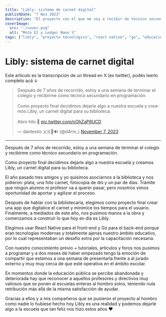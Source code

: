```yaml
---
title: "Libly: sistema de carnet digital"
publishDate: "7 Nov 2023"
description: "El proyecto con el que me voy a recibir de técnico secundario en programación"
coverImage:
  src: "./cover.png"
  alt: "Moto E2 y Ledger Nano S"
tags: ["libly", "proyecto tecnológico", "react native", "go", "educación"]
---
```


# Libly: sistema de carnet digital

Este artículo es la transcripción de un thread en X (ex twitter), podés leerlo completo acá ↓

<blockquote class="twitter-tweet"><p lang="es" dir="ltr">Después de 7 años de recorrido, estoy a una semana de terminar el colegio y recibirme como técnico secundario en programación.<br><br>Como proyecto final decidimos dejarle algo a nuestra escuela y creamos Libly, un carnet digital para su biblioteca.<br><br>Abro hilo 🧵 <a href="https://t.co/nOhZaP8UCD">pic.twitter.com/nOhZaP8UCD</a></p>&mdash; dantesito 🇦🇷🦇🔊 (@d4rm_) <a href="https://twitter.com/d4rm_/status/1722034025190023404?ref_src=twsrc%5Etfw">November 7, 2023</a></blockquote> <script async src="https://platform.twitter.com/widgets.js" charset="utf-8"></script>

---

Después de 7 años de recorrido, estoy a una semana de terminar el colegio y recibirme como técnico secundario en programación.

Como proyecto final decidimos dejarle algo a nuestra escuela y creamos Libly, un carnet digital para su biblioteca.

El año pasado tres amigos y yo quisimos asociarnos a la biblioteca y nos pidieron: plata, una foto carnet, fotocopia de dni y un par de días. Trámite que ningún alumno ni profesor va a querer pasar, pero nosotros vimos oportunidad de aportar y agilizar el proceso.

Después de hablar con la bibliotecaria, elegimos como proyecto final crear una app que digitalice el carnet y minimice los tiempos para el usuario. Finalmente, a mediados de este año, nos pusimos manos a la obra y comenzamos a construir lo que hoy en día es Libly.

Elegimos usar React Native para el front-end y Go para el back-end porque eran tecnologías modernas y totalmente ajenas nuestro ámbito educativo, por lo cual representaban un desafío extra por la capacitación necesaria.

Con nuestro conocimiento previo + tutoriales, artículos y foros nos pusimos a programar y a dos meses de haber empezado tengo la emoción de compartir que estamos a una semana de presentarla frente a al jurado externo y muy muy cerca de que esté operativa en el ámbito escolar.

En momentos donde la educación pública se percibe abandonada y deteriorada hay que reconocer a aquellos profesores y directivos muy valiosos que se ponen al escuelas enteras al hombro solos, teniendo nula retribución más allá de la misma satisfacción de ayudar.

Gracias a ellos y a mis compañeros que se pusieron el proyecto al hombro como nadie lo hubiese hecho hoy Libly es una realidad y podemos dejarle algo a la escuela que tan feliz nos hizo estos años ❤️
